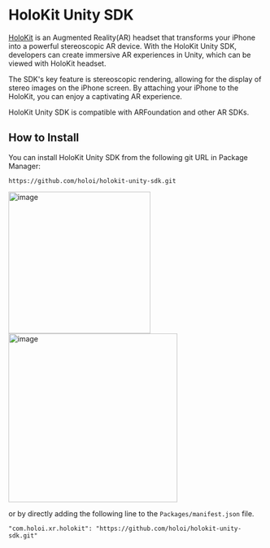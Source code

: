 # HoloKit Unity SDK

[HoloKit](https://holokit.io/) is an Augmented Reality(AR) headset that transforms your iPhone into a powerful stereoscopic AR device. With the HoloKit Unity SDK, developers can create immersive AR experiences in Unity, which can be viewed with HoloKit headset.

The SDK's key feature is stereoscopic rendering, allowing for the display of stereo images on the iPhone screen. By attaching your iPhone to the HoloKit, you can enjoy  a captivating AR experience.

HoloKit Unity SDK is compatible with ARFoundation and other AR SDKs.

## How to Install

You can install HoloKit Unity SDK from the following git URL in Package Manager:
```
https://github.com/holoi/holokit-unity-sdk.git
```
<img width="279" alt="image" src="https://github.com/holoi/holokit-unity-sdk/assets/44870300/a82656c9-aa73-4158-83b5-20d5178c8a81">
<img width="332" alt="image" src="https://github.com/holoi/holokit-unity-sdk/assets/44870300/e1b29ee4-d38e-419f-83c8-aea460076eac">

or by directly adding the following line to the `Packages/manifest.json` file.
```
"com.holoi.xr.holokit": "https://github.com/holoi/holokit-unity-sdk.git"
```
